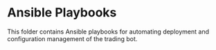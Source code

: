 # Ansible Playbooks

This folder contains Ansible playbooks for automating deployment and configuration management of the trading bot.
